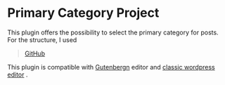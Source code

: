 # Primary Category Project

This plugin offers the possibility to select the primary category for posts.
 For the structure, I used 
 > [GitHub](https://github.com/DevinVinson/wppb-demo-plugin) 
 
 This plugin is compatible with [Gutenbergn](https://github.com/WordPress/gutenbergn)  editor and [classic wordpress editor](https://github.com/WordPress/classic-editor) .
